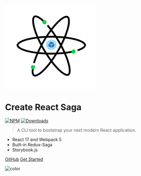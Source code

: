 ![Create React Saga](./assets/wrs.png)

# Create React Saga

[![NPM](https://img.shields.io/npm/v/create-react-saga.svg?color=%2342b983&style=for-the-badge)](https://www.npmjs.com/package/create-react-saga)
[![Downloads](https://img.shields.io/npm/dt/create-react-saga?color=%2342b983&style=for-the-badge)](https://www.npmjs.com/package/create-react-saga)

> A CLI tool to bootstrap your next modern React application.

- React 17 and Webpack 5
- Built-in Redux-Saga
- Storybook.js

[GitHub](https://github.com/sprakash57/create-react-saga/)
[Get Started](#what-is-create-react-saga)

![color](#f4feff)